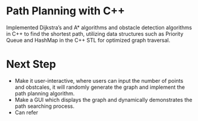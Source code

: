 # Path Planning with C++

Implemented Dijkstra’s and A* algorithms and obstacle detection algorithms in C++ to find the shortest path, utilizing data structures such as Priority Queue and HashMap in the C++ STL for optimized graph traversal.

# Next Step
* Make it user-interactive, where users can input the number of points and obstcales, it will randomly generate the graph and implement the path planning algorithm. 
* Make a GUI which displays the graph and dynamically demonstrates the path searching process. 
* Can refer
